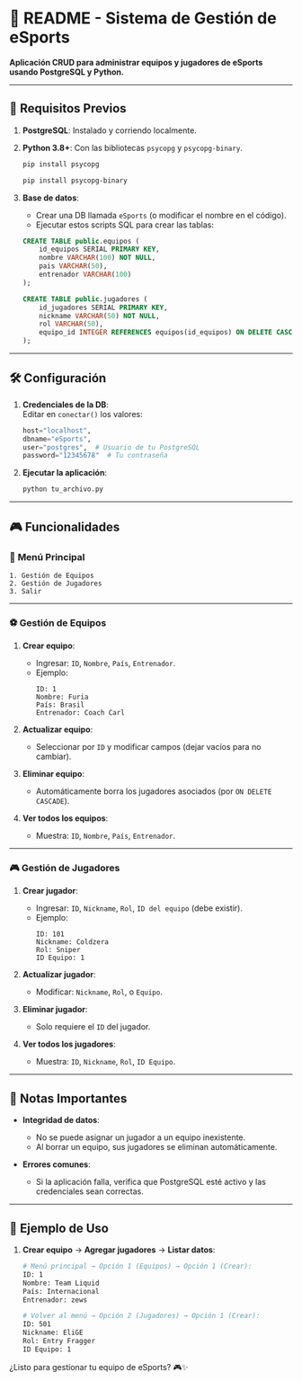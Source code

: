 # 📝 README - Sistema de Gestión de eSports  

**Aplicación CRUD para administrar equipos y jugadores de eSports usando PostgreSQL y Python.**  

---

## 🚀 Requisitos Previos  
1. **PostgreSQL**: Instalado y corriendo localmente.  
2. **Python 3.8+**: Con las bibliotecas `psycopg` y `psycopg-binary`.  
   ```sh
   pip install psycopg
   ```
    ```sh
   pip install psycopg-binary
   ```  
3. **Base de datos**:  
   - Crear una DB llamada `eSports` (o modificar el nombre en el código).  
   - Ejecutar estos scripts SQL para crear las tablas:  

   ```sql
   CREATE TABLE public.equipos (
       id_equipos SERIAL PRIMARY KEY,
       nombre VARCHAR(100) NOT NULL,
       pais VARCHAR(50),
       entrenador VARCHAR(100)
   );

   CREATE TABLE public.jugadores (
       id_jugadores SERIAL PRIMARY KEY,
       nickname VARCHAR(50) NOT NULL,
       rol VARCHAR(50),
       equipo_id INTEGER REFERENCES equipos(id_equipos) ON DELETE CASCADE
   );
   ```

---

## 🛠️ Configuración  
1. **Credenciales de la DB**:  
   Editar en `conectar()` los valores:  
   ```python
   host="localhost", 
   dbname="eSports", 
   user="postgres",  # Usuario de tu PostgreSQL
   password="12345678"  # Tu contraseña
   ```  

2. **Ejecutar la aplicación**:  
   ```sh
   python tu_archivo.py
   ```

---

## 🎮 Funcionalidades  

### 🔹 **Menú Principal**  
```
1. Gestión de Equipos  
2. Gestión de Jugadores  
3. Salir  
```

---

### ⚽ **Gestión de Equipos**  
1. **Crear equipo**:  
   - Ingresar: `ID`, `Nombre`, `País`, `Entrenador`.  
   - Ejemplo:  
     ```
     ID: 1  
     Nombre: Furia  
     País: Brasil  
     Entrenador: Coach Carl  
     ```  

2. **Actualizar equipo**:  
   - Seleccionar por `ID` y modificar campos (dejar vacíos para no cambiar).  

3. **Eliminar equipo**:  
   - Automáticamente borra los jugadores asociados (por `ON DELETE CASCADE`).  

4. **Ver todos los equipos**:  
   - Muestra: `ID`, `Nombre`, `País`, `Entrenador`.  

---

### 🎮 **Gestión de Jugadores**  
1. **Crear jugador**:  
   - Ingresar: `ID`, `Nickname`, `Rol`, `ID del equipo` (debe existir).  
   - Ejemplo:  
     ```
     ID: 101  
     Nickname: Coldzera  
     Rol: Sniper  
     ID Equipo: 1  
     ```  

2. **Actualizar jugador**:  
   - Modificar: `Nickname`, `Rol`, o `Equipo`.  

3. **Eliminar jugador**:  
   - Solo requiere el `ID` del jugador.  

4. **Ver todos los jugadores**:  
   - Muestra: `ID`, `Nickname`, `Rol`, `ID Equipo`.  

---

## 🛑 Notas Importantes  
- **Integridad de datos**:  
  - No se puede asignar un jugador a un equipo inexistente.  
  - Al borrar un equipo, sus jugadores se eliminan automáticamente.  

- **Errores comunes**:  
  - Si la aplicación falla, verifica que PostgreSQL esté activo y las credenciales sean correctas.  

---

## 📌 Ejemplo de Uso  
1. **Crear equipo** → **Agregar jugadores** → **Listar datos**:  
   ```sh
   # Menú principal → Opción 1 (Equipos) → Opción 1 (Crear):
   ID: 1  
   Nombre: Team Liquid  
   País: Internacional  
   Entrenador: zews  

   # Volver al menú → Opción 2 (Jugadores) → Opción 1 (Crear):
   ID: 501  
   Nickname: EliGE  
   Rol: Entry Fragger  
   ID Equipo: 1  
   ```



¿Listo para gestionar tu equipo de eSports? 🎮✨

